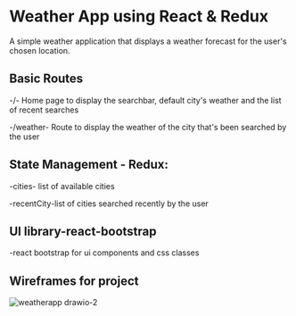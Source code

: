 
# Weather App using React & Redux

A simple weather application that displays a weather forecast for the user's chosen location. 


## Basic Routes
-/- Home page to display the searchbar, default city's weather and the list of recent searches

-/weather- Route to display the weather of the city that's been searched by the user

## State Management - Redux:
-cities- list of available cities

-recentCity-list of cities searched recently by the user
## UI library-react-bootstrap
-react bootstrap for ui components and css classes
## Wireframes for project
![weatherapp drawio-2](https://user-images.githubusercontent.com/96693728/209863468-29bca567-4483-4459-9027-630e679491f5.png)
